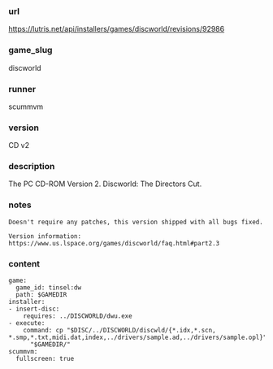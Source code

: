 ### url

https://lutris.net/api/installers/games/discworld/revisions/92986

### game_slug

discworld

### runner

scummvm

### version

CD v2

### description

The PC CD-ROM Version 2. Discworld: The Directors Cut.

### notes

```
Doesn't require any patches, this version shipped with all bugs fixed.

Version information: https://www.us.lspace.org/games/discworld/faq.html#part2.3
```

### content

```
game:
  game_id: tinsel:dw
  path: $GAMEDIR
installer:
- insert-disc:
    requires: ../DISCWORLD/dwu.exe
- execute:
    command: cp "$DISC/../DISCWORLD/discwld/{*.idx,*.scn, *.smp,*.txt,midi.dat,index,../drivers/sample.ad,../drivers/sample.opl}"
      "$GAMEDIR/"
scummvm:
  fullscreen: true

```

